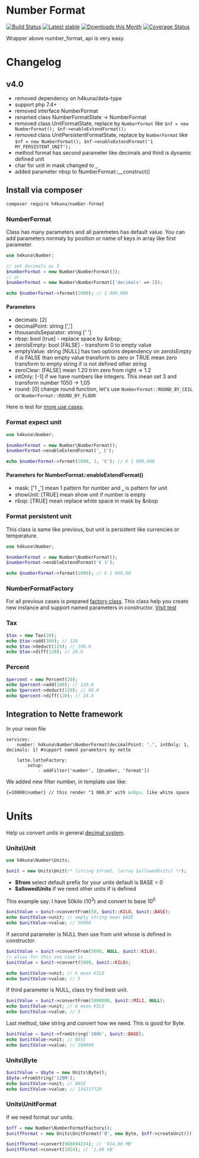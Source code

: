 Number Format
=============

[![Build Status](https://travis-ci.com/h4kuna/number-format.svg?branch=master)](https://travis-ci.com/h4kuna/number-format)
[![Latest stable](https://img.shields.io/packagist/v/h4kuna/number-format.svg)](https://packagist.org/packages/h4kuna/number-format)
[![Downloads this Month](https://img.shields.io/packagist/dm/h4kuna/number-format.svg)](https://packagist.org/packages/h4kuna/number-format)
[![Coverage Status](https://coveralls.io/repos/github/h4kuna/number-format/badge.svg?branch=master)](https://coveralls.io/github/h4kuna/number-format?branch=master)

Wrapper above number_format, api is very easy.

# Changelog
## v4.0
- removed dependency on h4kuna/data-type
- support php 7.4+
- removed interface NumberFormat
- renamed class NumberFormatState -> NumberFormat
- removed class UnitFormatState, replace by `NumberFormat` like `$nf = new NumberFormat(); $nf->enableExtendFormat();`
- removed class UnitPersistentFormatState, replace by `NumberFormat` like `$nf = new NumberFormat(); $nf->enableExtendFormat('1 MY_PERSISTENT_UNIT');`
- method format has second parameter like decimals and third is dynamic defined unit
- char for unit in mask changed to `⎵`
- added parameter nbsp to NumberFormat::__construct()

Install via composer
-------------------
```sh
composer require h4kuna/number-format
```

### NumberFormat

Class has many parameters and all paremetes has default value. You can add parameters normaly by position or name of keys in array like first parameter.

```php
use h4kuna\Number;

// set decimals as 3
$numberFormat = new Number\NumberFormat(3);
// or
$numberFormat = new Number\NumberFormat(['decimals' => 3]);

echo $numberFormat->format(1000); // 1 000,000
```

#### Parameters
- decimals: [2]
- decimalPoint: string [',']
- thousandsSeparator: string [' ']
- nbsp: bool [true] - replace space by \&nbsp;
- zeroIsEmpty: bool [FALSE] - transform 0 to empty value
- emptyValue: string [NULL] has two options dependency on zeroIsEmpty if is FALSE than empty value transform to zero or TRUE mean zero transform to empty string if is not defined other string
- zeroClear: [FALSE] mean 1.20 trim zero from right -> 1.2 
- intOnly: [-1] if we have numbers like integers. This mean set 3 and transform number 1050 -> 1,05
- round: [0] change round function, let's use `NumberFormat::ROUND_BY_CEIL` or `NumberFormat::ROUND_BY_FLOOR` 

Here is test for [more use cases](tests/src/NumberFormatTest.php).

### Format expect unit
```php
use h4kuna\Number;

$numberFormat = new Number\NumberFormat();
$numberFormat->enableExtendFormat('⎵ 1');

echo $numberFormat->format(1000, 3, '€'); // € 1 000,000
```

#### Parameters for NumberFormat::enableExtendFormat()
- mask: ['1 ⎵'] mean 1 pattern for number and ⎵ is pattern for unit
- showUnit: [TRUE] mean show unit if number is empty 
- nbsp: [TRUE] mean replace white space in mask by \&nbsp

### Format persistent unit
This class is same like previous, but unit is persistent like currencies or temperature. 

```php
use h4kuna\Number;

$numberFormat = new Number\NumberFormat();
$numberFormat->enableExtendFormat('€ 1');

echo $numberFormat->format(1000); // € 1 000,00
```

### NumberFormatFactory
For all previous cases is prepared [factory class](src/NumberFormatFactory.php). This class help you create new instance and support named parameters in constructor. [Visit test](tests/src/NumberFormatFactoryTest.php)

### Tax

```php
$tax = new Tax(20);
echo $tax->add(100); // 120
echo $tax->deduct(120); // 100.0
echo $tax->diff(120); // 20.0
```

### Percent

```php
$percent = new Percent(20);
echo $percent->add(100); // 120.0
echo $percent->deduct(120); // 96.0
echo $percent->diff(120); // 24.0
```

## Integration to Nette framework

In your neon file
```neon
services:
	number: h4kuna\Number\NumberFormat(decimalPoint: '.', intOnly: 1, decimals: 1) #support named parameters by nette

	latte.latteFactory:
		setup:
			- addFilter('number', [@number, 'format'])
```

We added new filter number, in template use like:
```html
{=10000|number} // this render "1 000.0" with &nbps; like white space
```

# Units
Help us convert units in general [decimal system](//en.wikipedia.org/wiki/Metric_prefix#List_of_SI_prefixes).

### Units\Unit
```php
use h4kuna\Number\Units;

$unit = new Units\Unit(/* [string $from], [array $allowedUnits] */);
```
* **$from** select default prefix for your units default is BASE = 0
* **$allowedUnits** if we need other units if is defined

This example say: I have 50kilo (10<sup>3</sup>) and convert to base 10<sup>0</sup>
```php
$unitValue = $unit->convertFrom(50, $unit::KILO, $unit::BASE);
echo $unitValue->unit; // empty string mean BASE
echo $unitValue->value; // 50000
```

If second parameter is NULL then use from unit whose is defined in constructor.
```php
$unitValue = $unit->convertFrom(5000, NULL, $unit::KILO);
// alias for this use case is 
$unitValue = $unit->convert(5000, $unit::KILO);

echo $unitValue->unit; // k mean KILO
echo $unitValue->value; // 5
```
If third parameter is NULL, class try find best unit.
```php
$unitValue = $unit->convertFrom(5000000, $unit::MILI, NULL);
echo $unitValue->unit; // k mean KILO
echo $unitValue->value; // 5
```

Last method, take string and convert how we need. This is good for Byte.
```php
$unitValue = $unit->fromString('100k', $unit::BASE);
echo $unitValue->unit; // BASE
echo $unitValue->value; // 100000
```

### Units\Byte
```php
$unitValue = $byte = new Units\Byte();
$byte->fromString('128M');
echo $unitValue->unit; // BASE
echo $unitValue->value; // 134217728
```

### Units\UnitFormat
If we need format our units.
```php
$nff = new Number\NumberFormatFactory();
$unitfFormat = new Units\UnitFormat('B', new Byte, $nff->createUnit());

$unitfFormat->convert(968884224); // '924,00 MB'
$unitfFormat->convert(1024); // '1,00 kB'
```
